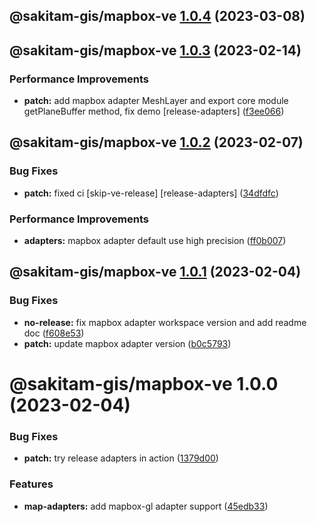 ## @sakitam-gis/mapbox-ve [1.0.4](https://github.com/sakitam-gis/vis-engine/compare/@sakitam-gis/mapbox-ve@1.0.3...@sakitam-gis/mapbox-ve@1.0.4) (2023-03-08)

## @sakitam-gis/mapbox-ve [1.0.3](https://github.com/sakitam-gis/vis-engine/compare/@sakitam-gis/mapbox-ve@1.0.2...@sakitam-gis/mapbox-ve@1.0.3) (2023-02-14)


### Performance Improvements

* **patch:** add mapbox adapter MeshLayer and export core module getPlaneBuffer method, fix demo [release-adapters] ([f3ee066](https://github.com/sakitam-gis/vis-engine/commit/f3ee066b368d99f55cf0848e1cc6b8286736ef24))

## @sakitam-gis/mapbox-ve [1.0.2](https://github.com/sakitam-gis/vis-engine/compare/@sakitam-gis/mapbox-ve@1.0.1...@sakitam-gis/mapbox-ve@1.0.2) (2023-02-07)


### Bug Fixes

* **patch:** fixed ci [skip-ve-release] [release-adapters] ([34dfdfc](https://github.com/sakitam-gis/vis-engine/commit/34dfdfc2534f54eeee8c12d023221cd7292b3d48))


### Performance Improvements

* **adapters:** mapbox adapter default use high precision ([ff0b007](https://github.com/sakitam-gis/vis-engine/commit/ff0b007cf9b9b03f69763556a20d2249197912c0))

## @sakitam-gis/mapbox-ve [1.0.1](https://github.com/sakitam-gis/vis-engine/compare/@sakitam-gis/mapbox-ve@1.0.0...@sakitam-gis/mapbox-ve@1.0.1) (2023-02-04)


### Bug Fixes

* **no-release:** fix mapbox adapter workspace version and add readme doc ([f608e53](https://github.com/sakitam-gis/vis-engine/commit/f608e53f8a6af0b98297019af3dbafdf8624a845))
* **patch:** update mapbox adapter version ([b0c5793](https://github.com/sakitam-gis/vis-engine/commit/b0c579367c1d92c52c0f2145003cf5efe1270205))

# @sakitam-gis/mapbox-ve 1.0.0 (2023-02-04)


### Bug Fixes

* **patch:** try release adapters in action ([1379d00](https://github.com/sakitam-gis/vis-engine/commit/1379d005e700109e37381f7bd2e8cc11a9e0a772))


### Features

* **map-adapters:** add mapbox-gl adapter support ([45edb33](https://github.com/sakitam-gis/vis-engine/commit/45edb33234be8c8180b5886eebe0a4ac8c00e778))
